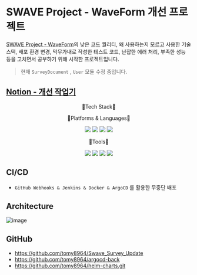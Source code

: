 # SWAVE Project - WaveForm 개선 프로젝트
[SWAVE Project - WaveForm](https://github.com/KEA-SWAVE-SURVEY/spring-gateway)의 낮은 코드 퀄리티, 왜 사용하는지 모르고 사용한 기술 스택, 배포 환경 변경, 막무가내로 작성한 테스트 코드, 난잡한 에러 처리, 부족한 성능 등을 고치면서 공부하기 위해 시작한 프로젝트입니다.

> 현재 `SurveyDocument` , `User` 모듈 수정 중입니다.

## [Notion - 개선 작업기](https://tomy8964.notion.site/WaveForm-432627460d6d4328819a304958559f32)


<div align="center">

 <p>📖Tech Stack📖</p>

 <p>🚉Platforms & Languages🚉</p>
 <img src="https://img.shields.io/badge/SpringBoot-6DB33F?style=flat&logo=SpringBoot&logoColor=white" />

 <img src="https://img.shields.io/badge/Java-007396?style=flat&logo=Conda-Forge&logoColor=white" />

 <img src="https://img.shields.io/badge/MySQL-4479A1?style=flat&logo=MySQL&logoColor=white"/>

 <img src="https://img.shields.io/badge/Redis-DC382D?style=flat&logo=Redis&logoColor=white"/>

<p>🔋Tools🔋</p>

<img src="https://img.shields.io/badge/IntelliJ IDEA-000000?style=flat&logo=IntelliJ IDEA&logoColor=white" />
<img src="https://img.shields.io/badge/JUnit5-25A162?style=flat&logo=JUnit5&logoColor=white" />
<img src="https://img.shields.io/badge/GitHub-181717?style=flat&logo=GitHub&logoColor=white" />
<img src="https://img.shields.io/badge/Jenkins-D24939?style=flat&logo=Jenkins&logoColor=white" />


 </div>

## CI/CD

- `GitHub Webhooks & Jenkins & Docker & ArgoCD` 를 활용한 무중단 배포

## Architecture

![image](https://github.com/tomy8964/Swave_Survey_Update/assets/103511161/da7c77ed-d12a-4b05-95ad-41950ae594d4)


## GitHub
- https://github.com/tomy8964/Swave_Survey_Update
- https://github.com/tomy8964/argocd-back
- https://github.com/tomy8964/helm-charts.git



